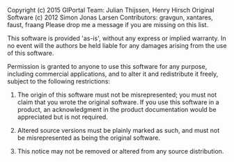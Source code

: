 Copyright (c) 2015 GlPortal Team: Julian Thijssen, Henry Hirsch
Original Software (c) 2012 Simon Jonas Larsen
Contributors: gravgun, xantares, faust, fraang
Please drop me a message if you are missing on this list.

This software is provided 'as-is', without any express or implied
warranty. In no event will the authors be held liable for any damages
arising from the use of this software.

Permission is granted to anyone to use this software for any purpose,
including commercial applications, and to alter it and redistribute it
freely, subject to the following restrictions:

   1. The origin of this software must not be misrepresented; you must not
   claim that you wrote the original software. If you use this software
   in a product, an acknowledgment in the product documentation would be
   appreciated but is not required.

   2. Altered source versions must be plainly marked as such, and must not be
   misrepresented as being the original software.

   3. This notice may not be removed or altered from any source
   distribution.
